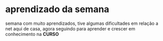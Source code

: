 # aprendizado da semana

semana com muito aprendizados, tive algumas dificultades em relação a net aqui de casa, agora seguindo para aprender e crescer em conhecimento na **CURSO**